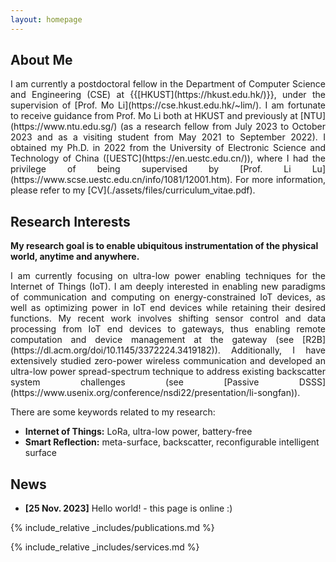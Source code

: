 ```yaml
---
layout: homepage
---
```


## About Me
<div align="justify">
I am currently a postdoctoral fellow in the Department of Computer Science and Engineering (CSE) at {{[HKUST](https://hkust.edu.hk/)}}, under the supervision of [Prof. Mo Li](https://cse.hkust.edu.hk/~lim/). I am fortunate to receive guidance from Prof. Mo Li both at HKUST and previously at [NTU](https://www.ntu.edu.sg/) (as a research fellow from July 2023 to October 2023 and as a visiting student from May 2021 to September 2022). I obtained my Ph.D. in 2022 from the University of Electronic Science and Technology of China ([UESTC](https://en.uestc.edu.cn/)), where I had the privilege of being supervised by [Prof. Li Lu](https://www.scse.uestc.edu.cn/info/1081/12001.htm). For more information, please refer to my [CV](./assets/files/curriculum_vitae.pdf).
</div>

## Research Interests
**My research goal is to enable ubiquitous instrumentation of the physical world, anytime and anywhere.**

<div align="justify">
I am currently focusing on ultra-low power enabling techniques for the Internet of Things (IoT). I am deeply interested in enabling new paradigms of communication and computing on energy-constrained IoT devices, as well as optimizing power in IoT end devices while retaining their desired functions. My recent work involves shifting sensor control and data processing from IoT end devices to gateways, thus enabling remote computation and device management at the gateway (see [R2B](https://dl.acm.org/doi/10.1145/3372224.3419182)). Additionally, I have extensively studied zero-power wireless communication and developed an ultra-low power spread-spectrum technique to address existing backscatter system challenges (see [Passive DSSS](https://www.usenix.org/conference/nsdi22/presentation/li-songfan)). 
</div>

There are some keywords related to my research:
- **Internet of Things:** LoRa, ultra-low power, battery-free
- **Smart Reflection:** meta-surface, backscatter, reconfigurable intelligent surface

## News

- **[25 Nov. 2023]** Hello world! - this page is online :)
<!--- **[Feb. 2020]** Our paper about incremental learning is accepted to CVPR 2020. -->
<!-- This content will not appear in the rendered Markdown -->

{% include_relative _includes/publications.md %}

{% include_relative _includes/services.md %}
